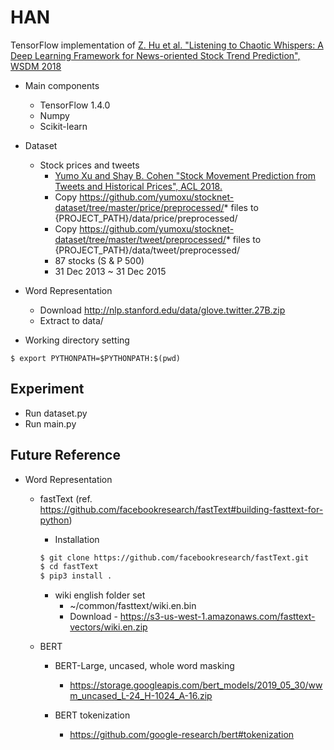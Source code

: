 # HAN
TensorFlow implementation of [Z. Hu et al. "Listening to Chaotic Whispers: A Deep Learning Framework for News-oriented Stock Trend Prediction", WSDM 2018](https://arxiv.org/abs/1712.02136)

* Main components
    * TensorFlow 1.4.0
    * Numpy
    * Scikit-learn
* Dataset
    * Stock prices and tweets
        * [Yumo Xu and Shay B. Cohen "Stock Movement Prediction from Tweets and Historical Prices", ACL 2018.](https://aclweb.org/anthology/papers/P/P18/P18-1183/) 
        * Copy https://github.com/yumoxu/stocknet-dataset/tree/master/price/preprocessed/* files to {PROJECT_PATH}/data/price/preprocessed/
        * Copy https://github.com/yumoxu/stocknet-dataset/tree/master/tweet/preprocessed/* files to {PROJECT_PATH}/data/tweet/preprocessed/
        * 87 stocks (S & P 500)
        * 31 Dec 2013 ~ 31 Dec 2015

* Word Representation
    * Download http://nlp.stanford.edu/data/glove.twitter.27B.zip
    * Extract to data/
    
* Working directory setting
```
$ export PYTHONPATH=$PYTHONPATH:$(pwd)
``` 

## Experiment
* Run dataset.py
* Run main.py

## Future Reference

* Word Representation
    * fastText (ref. https://github.com/facebookresearch/fastText#building-fasttext-for-python)
       * Installation
        ```bash
        $ git clone https://github.com/facebookresearch/fastText.git
        $ cd fastText
        $ pip3 install .
        ```

       * wiki english folder set
           * ~/common/fasttext/wiki.en.bin
           * Download - https://s3-us-west-1.amazonaws.com/fasttext-vectors/wiki.en.zip
    * BERT
        * BERT-Large, uncased, whole word masking
            * https://storage.googleapis.com/bert_models/2019_05_30/wwm_uncased_L-24_H-1024_A-16.zip
    
        * BERT tokenization
            * https://github.com/google-research/bert#tokenization